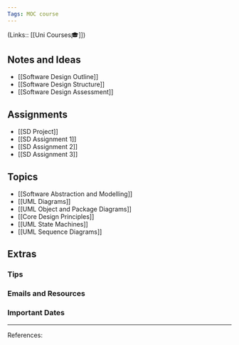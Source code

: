 ```yaml
---
Tags: MOC course
---
```

(Links:: [[Uni Courses🎓]])
## Notes and Ideas
- [[Software Design Outline]]
- [[Software Design Structure]]
- [[Software Design Assessment]]
## Assignments
- [[SD Project]]
- [[SD Assignment 1]]
- [[SD Assignment 2]]
- [[SD Assignment 3]]
## Topics
- [[Software Abstraction and Modelling]]
- [[UML Diagrams]]
- [[UML Object and Package Diagrams]]
- [[Core Design Principles]]
- [[UML State Machines]]
- [[UML Sequence Diagrams]]
## Extras
### Tips
### Emails and Resources
### Important Dates
___
References:
